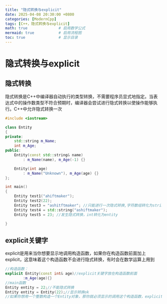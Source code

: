 ```yaml
---
title: "隐式转换与explicit"
date: 2025-04-08 20:30:00 +0800
categories: [ModernCpp]
tags: [C++，隐式转换与explicit]
math: true              # 启用数学公式
mermaid: true           # 启用流程图
toc: true               # 显示目录
---
```

# 隐式转换与explicit
## 隐式转换
隐式转换是C++中编译器自动执行的类型转换，不需要程序员显式地指定。当表达式中的操作数类型不符合预期时，编译器会尝试进行隐式转换以使操作能够执行。C++中允许隐式转换一次
```cpp
#include <iostream>

class Entity
{
private:
    std::string m_Name;
    int m_Age;
public:
    Entity(const std::string& name)
        : m_Name(name), m_Age(-1) {}

    Entity(int age)
        : m_Name("Unknown"), m_Age(age) {}
};

int main()
{
    Entity test1("ahiftmaker");
    Entity test2(22); 
    Entity test3 = "ashitftmaker"; //只能进行一次隐式转换,字符数组转化为string,string转化为entity需要两步
    Entity test4 = std::string("ashiftmaker");
    Entity test5 = 23; //发生隐式转换，int转化为entity

}
```
## explicit关键字
explicit是用来当你想要显示地调用构造函数，如果你在构造函数前面加上explicit，这意味着这个构造函数不会进行隐式转换，有时会在数学运算上用到
```cpp
//构造函数：
explicit Entity(const int& age)//explicit关键字放在构造函数前面
        :m_Age(age){}
//main函数
Entity entity = 22;//不能隐式转换
Entity entity = Entity(22);//显示转换ok
//如果你想用一个整数构造一个Entity对象，那你就必须显示的调用这个构造函数，explicit会禁用隐式转换
```
